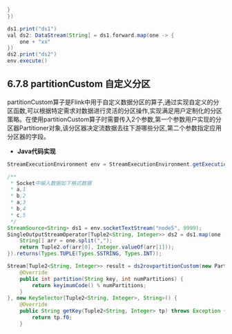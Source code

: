 ```groovy
}
})

ds1.print("ds1")
val ds2: DataStream(String] = ds1.forward.map(one -> {
    one + "xx"
})
ds2.print("ds2")
env.execute()
```

## 6.7.8 partitionCustom 自定义分区

partitionCustom算子是Flink中用于自定义数据分区的算子,通过实现自定义的分区函数,可以根据特定需求对数据进行灵活的分区操作,实现满足用户定制化的分区策略。在使用partitionCustom算子时需要传入2个参数,第一个参数用户实现的分区器Partitioner对象,该分区器决定流数据去往下游哪些分区,第二个参数指定应用分区器的字段。

* **Java代码实现**

```java
StreamExecutionEnvironment env = StreamExecutionEnvironment.getExecutionEnvironment();

/**
 * Socket中输入数据如下格式数据
 * a,1
 * b,2
 * a,3
 * b,4
 * c,5
 */
StreamSource<String> ds1 = env.socketTextStream("node5", 9999);
SingleOutputStreamOperator[Tuple2<String, Integer>> ds2 = ds1.map(one -> {
    String[] arr = one.split(",");
    return Tuple2.of(arr[0], Integer.valueOf(arr[1]));
}).returns(Types.TUPLE(Types.SSTRING, Types.INT));

Stream[Tuple2<String, Integer>> result = ds2rovpartitionCustom(new Partitioner<String>() {
    @Override
    public int partition(String key, int numPartitions) {
        return keyimumCode() % numPartitions;
    }
}, new KeySelector[Tuple2<String, Integer>, String>() {
    @Override
    public String getKey(Tuple2<String, Integer> tp) throws Exception {
        return tp.f0;
    }
```
